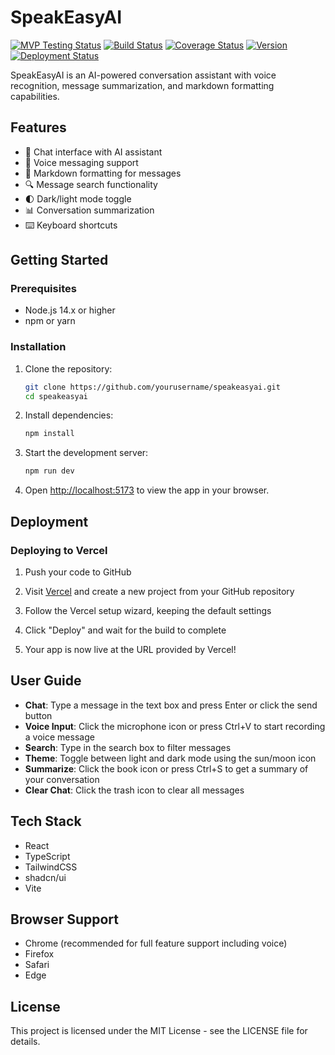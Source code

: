 
# SpeakEasyAI

[![MVP Testing Status](https://img.shields.io/badge/MVP%20Testing-In%20Progress-yellow?style=flat-square&logo=checkmarx&logoColor=white)](./docs/mvp-testing-codex.md)
[![Build Status](https://github.com/yourusername/speakeasyai/actions/workflows/test.yml/badge.svg?style=flat-square)](https://github.com/yourusername/speakeasyai/actions/workflows/test.yml)
[![Coverage Status](https://img.shields.io/codecov/c/github/yourusername/speakeasyai/main?style=flat-square&logo=codecov&logoColor=white)](https://codecov.io/gh/yourusername/speakeasyai)
[![Version](https://img.shields.io/badge/version-0.1.0-blue?style=flat-square)](https://github.com/yourusername/speakeasyai/releases)
[![Deployment Status](https://vercelbadge.vercel.app/api/yourusername/speakeasyai?style=flat-square)](https://speakeasyai.vercel.app)

SpeakEasyAI is an AI-powered conversation assistant with voice recognition, message summarization, and markdown formatting capabilities.

## Features

- 💬 Chat interface with AI assistant
- 🎤 Voice messaging support
- 📝 Markdown formatting for messages
- 🔍 Message search functionality
- 🌓 Dark/light mode toggle
- 📊 Conversation summarization
- ⌨️ Keyboard shortcuts

## Getting Started

### Prerequisites

- Node.js 14.x or higher
- npm or yarn

### Installation

1. Clone the repository:
   ```bash
   git clone https://github.com/yourusername/speakeasyai.git
   cd speakeasyai
   ```

2. Install dependencies:
   ```bash
   npm install
   ```

3. Start the development server:
   ```bash
   npm run dev
   ```

4. Open [http://localhost:5173](http://localhost:5173) to view the app in your browser.

## Deployment

### Deploying to Vercel

1. Push your code to GitHub

2. Visit [Vercel](https://vercel.com) and create a new project from your GitHub repository

3. Follow the Vercel setup wizard, keeping the default settings

4. Click "Deploy" and wait for the build to complete

5. Your app is now live at the URL provided by Vercel!

## User Guide

- **Chat**: Type a message in the text box and press Enter or click the send button
- **Voice Input**: Click the microphone icon or press Ctrl+V to start recording a voice message
- **Search**: Type in the search box to filter messages
- **Theme**: Toggle between light and dark mode using the sun/moon icon
- **Summarize**: Click the book icon or press Ctrl+S to get a summary of your conversation
- **Clear Chat**: Click the trash icon to clear all messages

## Tech Stack

- React
- TypeScript
- TailwindCSS
- shadcn/ui
- Vite

## Browser Support

- Chrome (recommended for full feature support including voice)
- Firefox
- Safari
- Edge

## License

This project is licensed under the MIT License - see the LICENSE file for details.
